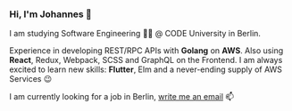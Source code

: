 ### Hi, I'm Johannes 👋

I am studying Software Engineering 👨‍💻 @ CODE University in Berlin.

Experience in developing REST/RPC APIs with **Golang** on **AWS**. Also using **React**, Redux, Webpack, SCSS and GraphQL on the Frontend. I am always excited to learn new skills: **Flutter**, Elm and a never-ending supply of AWS Services 😉

I am currently looking for a job in Berlin, [write me an email](mailto:johannes@joina.de?subject=I%20might%20have%20a%20job%20for%20you.&body=Hi%20Johannes%2C%0D%0A%0D%0A...) 📫 
